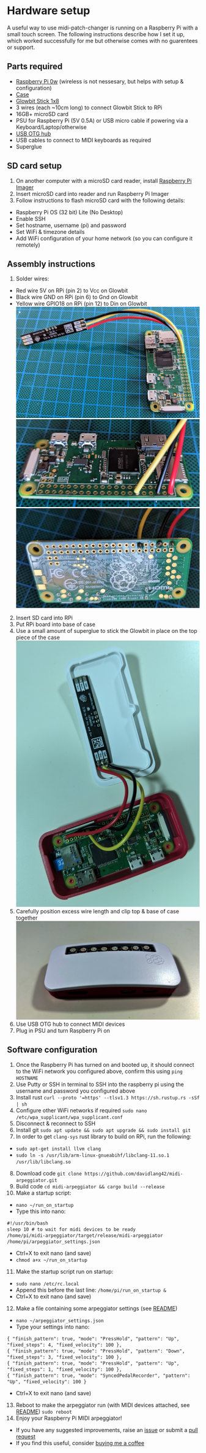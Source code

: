# Hardware setup
A useful way to use midi-patch-changer is running on a Raspberry Pi with a small touch screen.
The following instructions describe how I set it up, which worked successfully for me but otherwise comes with no guarentees or support.

## Parts required
- [Raspberry Pi 0w](https://core-electronics.com.au/raspberry-pi-zero-w-wireless.html) (wireless is not nessesary, but helps with setup & configuration)
- [Case](https://core-electronics.com.au/raspberry-pi-zero-w-case-enclosure-official.html)
- [Glowbit Stick 1x8](https://core-electronics.com.au/glowbit-stick-1x8.html)
- 3 wires (each ~10cm long) to connect Glowbit Stick to RPi
- 16GB+ microSD card
- PSU for Raspberry Pi (5V 0.5A) or USB micro cable if powering via a Keyboard/Laptop/otherwise
- [USB OTG hub](https://www.ebay.com.au/itm/394327435358)
- USB cables to connect to MIDI keyboards as required
- Superglue

## SD card setup
1. On another computer with a microSD card reader, install [Raspberry Pi Imager](https://www.raspberrypi.com/software/)
2. Insert microSD card into reader and run Raspberry Pi Imager
3. Follow instructions to flash microSD card with the following details:
- Raspberry Pi OS (32 bit) Lite (No Desktop)
- Enable SSH
- Set hostname, username (pi) and password
- Set WiFi & timezone details
- Add WiFi configuration of your home network (so you can configure it remotely)

## Assembly instructions
1. Solder wires:
- Red wire 5V on RPi (pin 2) to Vcc on Glowbit
- Black wire GND on RPi (pin 6) to Gnd on Glowbit
- Yellow wire GPIO18 on RPi (pin 12) to Din on Glowbit
![wires-glowbit](wires-glowbit.jpg)
![wires-rpi-top](wires-rpi-top.jpg)
![wires-rpi-bottom](wires-rpi-bottom.jpg)
2. Insert SD card into RPi
3. Put RPi board into base of case
4. Use a small amount of superglue to stick the Glowbit in place on the top piece of the case
![case-open](case-open.jpg)
5. Carefully position excess wire length and clip top & base of case together
![case-closed](case-closed.jpg)
6. Use USB OTG hub to connect MIDI devices
7. Plug in PSU and turn Raspberry Pi on

## Software configuration
1. Once the Raspberry Pi has turned on and booted up, it should connect to the WiFi network you configured above, confirm this using `ping HOSTNAME`
2. Use Putty or SSH in terminal to SSH into the raspberry pi using the username and password you configured above
3. Install rust `curl --proto '=https' --tlsv1.3 https://sh.rustup.rs -sSf | sh`
4. Configure other WiFi networks if required `sudo nano /etc/wpa_supplicant/wpa_supplicant.conf`
5. Disconnect & reconnect to SSH
6. Install git `sudo apt update && sudo apt upgrade && sudo install git`
7. In order to get `clang-sys` rust library to build on RPi, run the following:
- `sudo apt-get install llvm clang`
- `sudo ln -s /usr/lib/arm-linux-gnueabihf/libclang-11.so.1 /usr/lib/libclang.so`
8. Download code `git clone https://github.com/davidlang42/midi-arpeggiator.git`
9. Build code `cd midi-arpeggiator && cargo build --release`
10. Make a startup script:
- `nano ~/run_on_startup`
- Type this into nano:
```
#!/usr/bin/bash
sleep 10 # to wait for midi devices to be ready
/home/pi/midi-arpeggiator/target/release/midi-arpeggiator /home/pi/arpeggiator_settings.json
```
- Ctrl+X to exit nano (and save)
- `chmod a+x ~/run_on_startup`
11. Make the startup script run on startup:
- `sudo nano /etc/rc.local`
- Append this before the last line: `/home/pi/run_on_startup &`
- Ctrl+X to exit nano (and save)
12. Make a file containing some arpeggiator settings (see [README](/README.md))
- `nano ~/arpeggiator_settings.json`
- Type your settings into nano:
```
{ "finish_pattern": true, "mode": "PressHold", "pattern": "Up", "fixed_steps": 4, "fixed_velocity": 100 },
{ "finish_pattern": true, "mode": "PressHold", "pattern": "Down", "fixed_steps": 3, "fixed_velocity": 100 },
{ "finish_pattern": true, "mode": "PressHold", "pattern": "Up", "fixed_steps": 1, "fixed_velocity": 100 },
{ "finish_pattern": true, "mode": "SyncedPedalRecorder", "pattern": "Up", "fixed_velocity": 100 }
```
- Ctrl+X to exit nano (and save)
13. Reboot to make the arpeggiator run (with MIDI devices attached, see [README](/README.md)) `sudo reboot`
14. Enjoy your Raspberry Pi MIDI arpeggiator!
- If you have any suggested improvements, raise an [issue](https://github.com/davidlang42/midi-arpeggiator/issues) or submit a [pull request](https://github.com/davidlang42/midi-arpeggiator/pulls)
- If you find this useful, consider [buying me a coffee](https://ko-fi.com/davidlang42)
